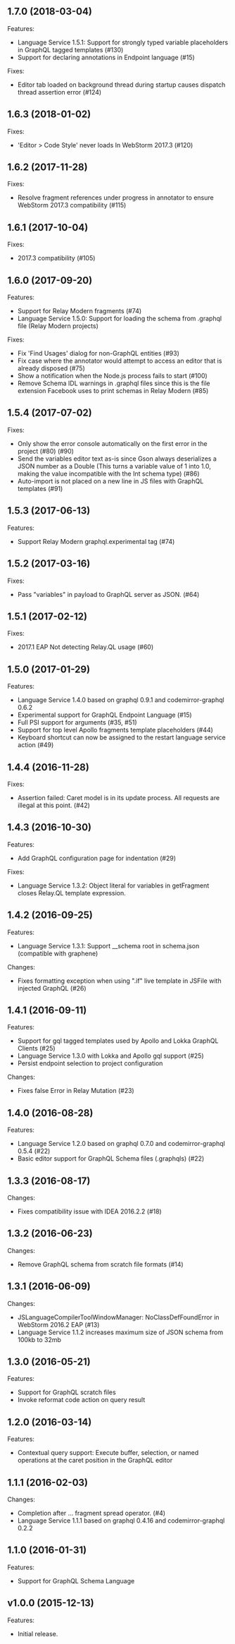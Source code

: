 ## 1.7.0 (2018-03-04)

Features:

- Language Service 1.5.1: Support for strongly typed variable placeholders in GraphQL tagged templates (#130)
- Support for declaring annotations in Endpoint language (#15)

Fixes:

- Editor tab loaded on background thread during startup causes dispatch thread assertion error (#124)

## 1.6.3 (2018-01-02)

Fixes:

- 'Editor > Code Style' never loads In WebStorm 2017.3 (#120)

## 1.6.2 (2017-11-28)

Fixes:

- Resolve fragment references under progress in annotator to ensure WebStorm 2017.3 compatibility (#115)

## 1.6.1 (2017-10-04)

Fixes:

- 2017.3 compatibility (#105)

## 1.6.0 (2017-09-20)

Features:

- Support for Relay Modern fragments (#74)
- Language Service 1.5.0: Support for loading the schema from .graphql file (Relay Modern projects) 

Fixes:

- Fix 'Find Usages' dialog for non-GraphQL entities (#93)
- Fix case where the annotator would attempt to access an editor that is already disposed (#75)
- Show a notification when the Node.js process fails to start (#100)
- Remove Schema IDL warnings in .graphql files since this is the file extension Facebook uses to print schemas in Relay Modern (#85)

## 1.5.4 (2017-07-02)

Fixes:

- Only show the error console automatically on the first error in the project (#80) (#90)
- Send the variables editor text as-is since Gson always deserializes a JSON number as a Double (This turns a variable value of 1 into 1.0, making the value incompatible with the Int schema type) (#86)
- Auto-import is not placed on a new line in JS files with GraphQL templates (#91)

## 1.5.3 (2017-06-13)

Features:

- Support Relay Modern graphql.experimental tag (#74)

## 1.5.2 (2017-03-16)

Fixes:

- Pass "variables" in payload to GraphQL server as JSON. (#64)

## 1.5.1 (2017-02-12)

Fixes:

- 2017.1 EAP Not detecting Relay.QL usage (#60)

## 1.5.0 (2017-01-29)

Features:

- Language Service 1.4.0 based on graphql 0.9.1 and codemirror-graphql 0.6.2
- Experimental support for GraphQL Endpoint Language (#15)
- Full PSI support for arguments (#35, #51)
- Support for top level Apollo fragments template placeholders (#44)
- Keyboard shortcut can now be assigned to the restart language service action (#49)

## 1.4.4 (2016-11-28)

Fixes:

- Assertion failed: Caret model is in its update process. All requests are illegal at this point. (#42)

## 1.4.3 (2016-10-30)

Features:

- Add GraphQL configuration page for indentation (#29)

Fixes:

- Language Service 1.3.2: Object literal for variables in getFragment closes Relay.QL template expression.

## 1.4.2 (2016-09-25)

Features:

- Language Service 1.3.1: Support __schema root in schema.json (compatible with graphene)

Changes:

- Fixes formatting exception when using ".if" live template in JSFile with injected GraphQL (#26)

## 1.4.1 (2016-09-11)

Features:

- Support for gql tagged templates used by Apollo and Lokka GraphQL Clients (#25)
- Language Service 1.3.0 with Lokka and Apollo gql support (#25)
- Persist endpoint selection to project configuration

Changes:

- Fixes false Error in Relay Mutation (#23)


## 1.4.0 (2016-08-28)

Features:

- Language Service 1.2.0 based on graphql 0.7.0 and codemirror-graphql 0.5.4 (#22)
- Basic editor support for GraphQL Schema files (.graphqls) (#22)

## 1.3.3 (2016-08-17)

Changes:

- Fixes compatibility issue with IDEA 2016.2.2 (#18)

## 1.3.2 (2016-06-23)

Changes:

- Remove GraphQL schema from scratch file formats (#14)

## 1.3.1 (2016-06-09)

Changes:

- JSLanguageCompilerToolWindowManager: NoClassDefFoundError in WebStorm 2016.2 EAP (#13)
- Language Service 1.1.2 increases maximum size of JSON schema from 100kb to 32mb

## 1.3.0 (2016-05-21)

Features:

- Support for GraphQL scratch files
- Invoke reformat code action on query result

## 1.2.0 (2016-03-14)

Features:

- Contextual query support: Execute buffer, selection, or named operations at the caret position in the GraphQL editor

## 1.1.1 (2016-02-03)

Changes:

- Completion after ... fragment spread operator. (#4)
- Language Service 1.1.1 based on graphql 0.4.16 and codemirror-graphql 0.2.2

## 1.1.0 (2016-01-31)

Features:

- Support for GraphQL Schema Language


## v1.0.0 (2015-12-13)

Features:

- Initial release.
